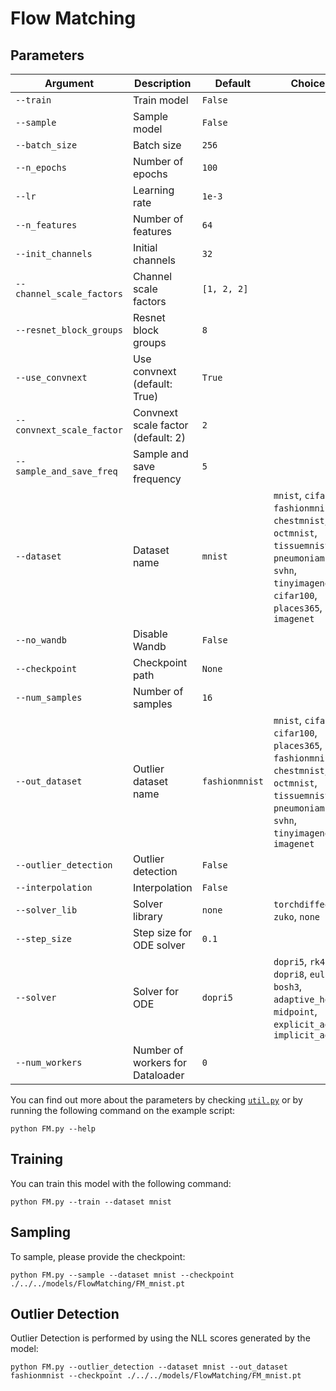 # Flow Matching

## Parameters

| Argument                     | Description                       | Default           | Choices                                                                                                      |
|------------------------------|-----------------------------------|-------------------|--------------------------------------------------------------------------------------------------------------|
| `--train`                    | Train model                       | `False`           |                                                                                                              |
| `--sample`                   | Sample model                      | `False`           |                                                                                                              |
| `--batch_size`               | Batch size                        | `256`             |                                                                                                              |
| `--n_epochs`                 | Number of epochs                  | `100`             |                                                                                                              |
| `--lr`                       | Learning rate                     | `1e-3`            |                                                                                                              |
| `--n_features`               | Number of features                | `64`              |                                                                                                              |
| `--init_channels`            | Initial channels                  | `32`              |                                                                                                              |
| `--channel_scale_factors`    | Channel scale factors             | `[1, 2, 2]`       |                                                                                                              |
| `--resnet_block_groups`      | Resnet block groups               | `8`               |                                                                                                              |
| `--use_convnext`             | Use convnext (default: True)      | `True`            |                                                                                                              |
| `--convnext_scale_factor`    | Convnext scale factor (default: 2)| `2`               |                                                                                                              |
| `--sample_and_save_freq`     | Sample and save frequency         | `5`               |                                                                                                              |
| `--dataset`               | Dataset name                                       | `mnist`  | `mnist`, `cifar10`, `fashionmnist`, `chestmnist`, `octmnist`, `tissuemnist`, `pneumoniamnist`, `svhn`, `tinyimagenet`, `cifar100`, `places365`, `dtd`, `imagenet`            |
| `--no_wandb`              | Disable Wandb                                      | `False`  |                                                                                                                                                                              |
| `--checkpoint`               | Checkpoint path                   | `None`            |                                                                                                              |
| `--num_samples`              | Number of samples                 | `16`              |                                                                                                              |
| `--out_dataset`              | Outlier dataset name              | `fashionmnist`  | `mnist`, `cifar10`, `cifar100`, `places365`, `dtd`, `fashionmnist`, `chestmnist`, `octmnist`, `tissuemnist`, `pneumoniamnist`, `svhn`, `tinyimagenet`, `imagenet`  |
| `--outlier_detection`        | Outlier detection                 | `False`           |                                                                                                              |
| `--interpolation`            | Interpolation                      | `False`           |                                                                                                              |
| `--solver_lib`               | Solver library                     | `none`          | `torchdiffeq`, `zuko`, `none`                                                                          |
| `--step_size`                | Step size for ODE solver           | `0.1`             |                                                                                                              |
| `--solver`                   | Solver for ODE                     | `dopri5`        | `dopri5`, `rk4`, `dopri8`, `euler`, `bosh3`, `adaptive_heun`, `midpoint`, `explicit_adams`, `implicit_adams` |
| `--num_workers`   | Number of workers for Dataloader   | `0`     |                                                              |

You can find out more about the parameters by checking [`util.py`](./../src/generativezoo/utils/util.py) or by running the following command on the example script:

    python FM.py --help

## Training

You can train this model with the following command:

    python FM.py --train --dataset mnist

## Sampling

To sample, please provide the checkpoint:

    python FM.py --sample --dataset mnist --checkpoint ./../../models/FlowMatching/FM_mnist.pt

## Outlier Detection

Outlier Detection is performed by using the NLL scores generated by the model:

    python FM.py --outlier_detection --dataset mnist --out_dataset fashionmnist --checkpoint ./../../models/FlowMatching/FM_mnist.pt